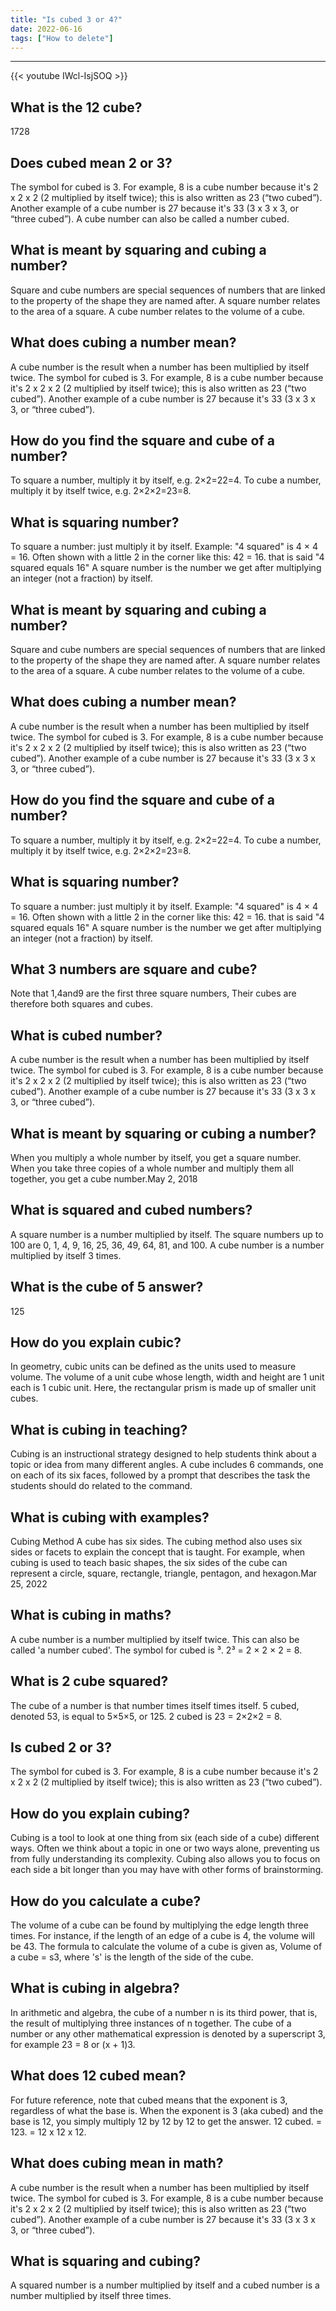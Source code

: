 ```yaml
---
title: "Is cubed 3 or 4?"
date: 2022-06-16
tags: ["How to delete"]
---
```


---
{{< youtube IWcl-IsjSOQ >}}
## What is the 12 cube?
1728

## Does cubed mean 2 or 3?
The symbol for cubed is 3. For example, 8 is a cube number because it's 2 x 2 x 2 (2 multiplied by itself twice); this is also written as 23 (“two cubed”). Another example of a cube number is 27 because it's 33 (3 x 3 x 3, or “three cubed”). A cube number can also be called a number cubed.

## What is meant by squaring and cubing a number?
Square and cube numbers are special sequences of numbers that are linked to the property of the shape they are named after. A square number relates to the area of a square. A cube number relates to the volume of a cube.

## What does cubing a number mean?
A cube number is the result when a number has been multiplied by itself twice. The symbol for cubed is 3. For example, 8 is a cube number because it's 2 x 2 x 2 (2 multiplied by itself twice); this is also written as 23 (“two cubed”). Another example of a cube number is 27 because it's 33 (3 x 3 x 3, or “three cubed”).

## How do you find the square and cube of a number?
To square a number, multiply it by itself, e.g. 2×2=22=4. To cube a number, multiply it by itself twice, e.g. 2×2×2=23=8.

## What is squaring number?
To square a number: just multiply it by itself. Example: "4 squared" is 4 × 4 = 16. Often shown with a little 2 in the corner like this: 42 = 16. that is said "4 squared equals 16" A square number is the number we get after multiplying an integer (not a fraction) by itself.

## What is meant by squaring and cubing a number?
Square and cube numbers are special sequences of numbers that are linked to the property of the shape they are named after. A square number relates to the area of a square. A cube number relates to the volume of a cube.

## What does cubing a number mean?
A cube number is the result when a number has been multiplied by itself twice. The symbol for cubed is 3. For example, 8 is a cube number because it's 2 x 2 x 2 (2 multiplied by itself twice); this is also written as 23 (“two cubed”). Another example of a cube number is 27 because it's 33 (3 x 3 x 3, or “three cubed”).

## How do you find the square and cube of a number?
To square a number, multiply it by itself, e.g. 2×2=22=4. To cube a number, multiply it by itself twice, e.g. 2×2×2=23=8.

## What is squaring number?
To square a number: just multiply it by itself. Example: "4 squared" is 4 × 4 = 16. Often shown with a little 2 in the corner like this: 42 = 16. that is said "4 squared equals 16" A square number is the number we get after multiplying an integer (not a fraction) by itself.

## What 3 numbers are square and cube?
Note that 1,4and9 are the first three square numbers, Their cubes are therefore both squares and cubes.

## What is cubed number?
A cube number is the result when a number has been multiplied by itself twice. The symbol for cubed is 3. For example, 8 is a cube number because it's 2 x 2 x 2 (2 multiplied by itself twice); this is also written as 23 (“two cubed”). Another example of a cube number is 27 because it's 33 (3 x 3 x 3, or “three cubed”).

## What is meant by squaring or cubing a number?
When you multiply a whole number by itself, you get a square number. When you take three copies of a whole number and multiply them all together, you get a cube number.May 2, 2018

## What is squared and cubed numbers?
A square number is a number multiplied by itself. The square numbers up to 100 are 0, 1, 4, 9, 16, 25, 36, 49, 64, 81, and 100. A cube number is a number multiplied by itself 3 times.

## What is the cube of 5 answer?
125

## How do you explain cubic?
In geometry, cubic units can be defined as the units used to measure volume. The volume of a unit cube whose length, width and height are 1 unit each is 1 cubic unit. Here, the rectangular prism is made up of smaller unit cubes.

## What is cubing in teaching?
Cubing is an instructional strategy designed to help students think about a topic or idea from many different angles. A cube includes 6 commands, one on each of its six faces, followed by a prompt that describes the task the students should do related to the command.

## What is cubing with examples?
Cubing Method A cube has six sides. The cubing method also uses six sides or facets to explain the concept that is taught. For example, when cubing is used to teach basic shapes, the six sides of the cube can represent a circle, square, rectangle, triangle, pentagon, and hexagon.Mar 25, 2022

## What is cubing in maths?
A cube number is a number multiplied by itself twice. This can also be called 'a number cubed'. The symbol for cubed is ³. 2³ = 2 × 2 × 2 = 8.

## What is 2 cube squared?
The cube of a number is that number times itself times itself. 5 cubed, denoted 53, is equal to 5×5×5, or 125. 2 cubed is 23 = 2×2×2 = 8.

## Is cubed 2 or 3?
The symbol for cubed is 3. For example, 8 is a cube number because it's 2 x 2 x 2 (2 multiplied by itself twice); this is also written as 23 (“two cubed”).

## How do you explain cubing?
Cubing is a tool to look at one thing from six (each side of a cube) different ways. Often we think about a topic in one or two ways alone, preventing us from fully understanding its complexity. Cubing also allows you to focus on each side a bit longer than you may have with other forms of brainstorming.

## How do you calculate a cube?
The volume of a cube can be found by multiplying the edge length three times. For instance, if the length of an edge of a cube is 4, the volume will be 43. The formula to calculate the volume of a cube is given as, Volume of a cube = s3, where 's' is the length of the side of the cube.

## What is cubing in algebra?
In arithmetic and algebra, the cube of a number n is its third power, that is, the result of multiplying three instances of n together. The cube of a number or any other mathematical expression is denoted by a superscript 3, for example 23 = 8 or (x + 1)3.

## What does 12 cubed mean?
For future reference, note that cubed means that the exponent is 3, regardless of what the base is. When the exponent is 3 (aka cubed) and the base is 12, you simply multiply 12 by 12 by 12 to get the answer. 12 cubed. = 123. = 12 x 12 x 12.

## What does cubing mean in math?
A cube number is the result when a number has been multiplied by itself twice. The symbol for cubed is 3. For example, 8 is a cube number because it's 2 x 2 x 2 (2 multiplied by itself twice); this is also written as 23 (“two cubed”). Another example of a cube number is 27 because it's 33 (3 x 3 x 3, or “three cubed”).

## What is squaring and cubing?
A squared number is a number multiplied by itself and a cubed number is a number multiplied by itself three times.

